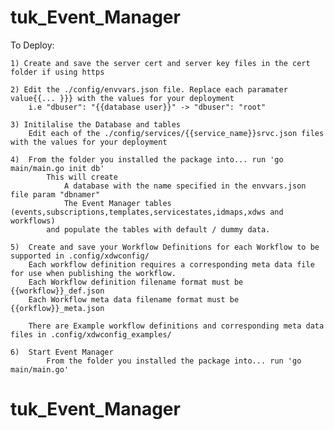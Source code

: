 # tuk_Event_Manager

To Deploy:
    
    1) Create and save the server cert and server key files in the cert folder if using https
    
    2) Edit the ./config/envvars.json file. Replace each paramater value{{... }}} with the values for your deployment
        i.e "dbuser": "{{database user}}" -> "dbuser": "root"

    3) Initilalise the Database and tables
        Edit each of the ./config/services/{{service_name}}srvc.json files with the values for your deployment
        
    4)  From the folder you installed the package into... run 'go main/main.go init db'
            This will create
                A database with the name specified in the envvars.json file param "dbnamer"
                The Event Manager tables (events,subscriptions,templates,servicestates,idmaps,xdws and workflows)
            and populate the tables with default / dummy data.

    5)  Create and save your Workflow Definitions for each Workflow to be supported in .config/xdwconfig/
        Each workflow definition requires a corresponding meta data file for use when publishing the workflow.
        Each Workflow definition filename format must be {{workflow}}_def.json
        Each Workflow meta data filename format must be {{orkflow}}_meta.json

        There are Example workflow definitions and corresponding meta data files in .config/xdwconfig_examples/

    6)  Start Event Manager
            From the folder you installed the package into... run 'go main/main.go'
# tuk_Event_Manager
